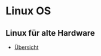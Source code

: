 # Linux OS

## Linux für alte Hardware
+ [Übersicht](https://github.com/guggenbergerME/Linux_Gruppenbereich/tree/main/Linux%20OS%20Systeme/alte%20Rechner)
